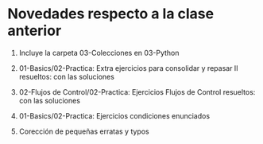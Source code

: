 # Novedades respecto a la clase anterior

1. Incluye la carpeta 03-Colecciones en 03-Python

2. 01-Basics/02-Practica: Extra ejercicios para consolidar y repasar II resueltos: con las soluciones

3. 02-Flujos de Control/02-Practica: Ejercicios Flujos de Control resueltos: con las soluciones

4. 01-Basics/02-Practica: Ejercicios condiciones enunciados 

5. Corección de pequeñas erratas y typos